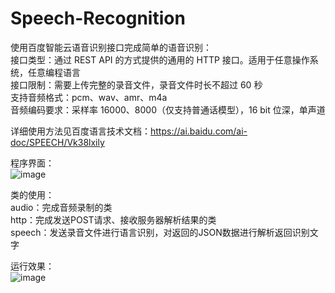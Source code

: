# Speech-Recognition  


使用百度智能云语音识别接口完成简单的语音识别：  
    接口类型：通过 REST API 的方式提供的通用的 HTTP 接口。适用于任意操作系统，任意编程语言  
    接口限制：需要上传完整的录音文件，录音文件时长不超过 60 秒  
    支持音频格式：pcm、wav、amr、m4a  
    音频编码要求：采样率 16000、8000（仅支持普通话模型），16 bit 位深，单声道  
    
详细使用方法见百度语言技术文档：https://ai.baidu.com/ai-doc/SPEECH/Vk38lxily  


程序界面：  
![image](https://user-images.githubusercontent.com/65062606/167701052-52b367fc-2a16-4cfc-9a90-a7d540270883.png)


类的使用：  
  audio：完成音频录制的类  
  http：完成发送POST请求、接收服务器解析结果的类  
  speech：发送录音文件进行语言识别，对返回的JSON数据进行解析返回识别文字  
  
运行效果：  
![image](https://user-images.githubusercontent.com/65062606/167700697-ddf0a287-1384-4ad6-a876-0120225d6745.png)
